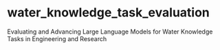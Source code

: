 # water_knowledge_task_evaluation
Evaluating and Advancing Large Language Models for Water Knowledge Tasks in Engineering and Research

